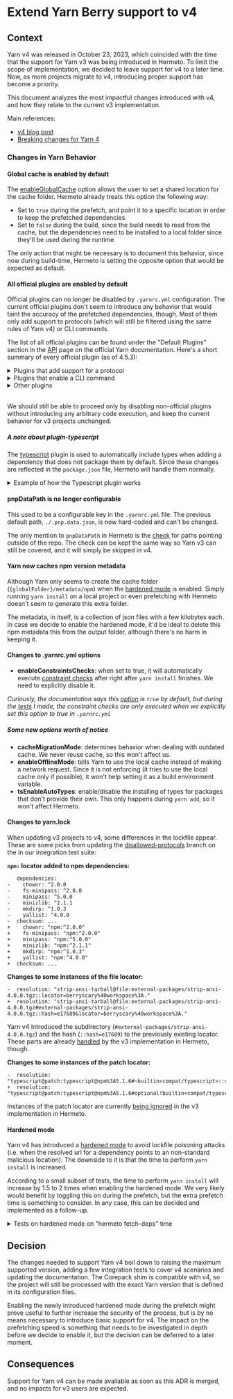 # Extend Yarn Berry support to v4

## Context

Yarn v4 was released in October 23, 2023, which coincided with the time that the support for Yarn v3 was being introduced in Hermeto. To limit the scope of implementation, we decided to leave support for v4 to a later time. Now, as more projects migrate to v4, introducing proper support has become a priority.

This document analyzes the most impactful changes introduced with v4, and how they relate to the current v3 implementation.

Main references:
- [v4 blog post](https://yarnpkg.com/blog/release/4.0)
- [Breaking changes for Yarn 4](https://github.com/yarnpkg/berry/issues/3591)

### Changes in Yarn Behavior

#### Global cache is enabled by default

The [enableGlobalCache](https://yarnpkg.com/configuration/yarnrc#enableGlobalCache) option allows the user to set a shared location for the cache folder. Hermeto already treats this option the following way:

- Set to `true` during the prefetch, and point it to a specific location in order to keep the prefetched dependencies.
- Set to `false` during the build, since the build needs to read from the cache, but the dependencies need to be installed to a local folder since they'll be used during the runtime.

The only action that might be necessary is to document this behavior, since now during build-time, Hermeto is setting the opposite option that would be expected as default.

#### All official plugins are enabled by default

Official plugins can no longer be disabled by `.yarnrc.yml` configuration. The current official plugins don't seem to introduce any behavior that would taint the accuracy of the prefetched dependencies, though. Most of them only add support to protocols (which will still be filtered using the same rules of Yarn v4) or CLI commands.

The list of all official plugins can be found under the "Default Plugins" section in the [API](https://yarnpkg.com/api) page on the official Yarn documentation. Here's a short summary of every official plugin (as of 4.5.3):

<details>
    <summary>Plugins that add support for a protocol</summary>

- plugin-exec
- plugin-file
- plugin-git
- plugin-http
- plugin-link
- plugin-npm
- plugin-patch
</details>

<details>
    <summary>Plugins that enable a CLI command</summary>

- plugin-essentials
- plugin-init
- plugin-interactive-tools
- plugin-npm-cli
- plugin-pack
- plugin-stage
- plugin-workspace-tools
- plugin-version
</details>

<details>
    <summary>Other plugins</summary>

- plugin-compat: patches packages that aren't compatible with Plug'n'Play
- plugin-constraints: support for [constraints](https://yarnpkg.com/features/constraints)
- plugin-dlx: install a package in temporary environment
- plugin-github: improves the performance when cloning from Github
- plugin-nm: support for installing packages in `node_modules`
- plugin-pnp: support for [Plug'n'Play](https://yarnpkg.com/features/pnp)
- plugin-pnpm: support for installing packages using symlinks
- plugin-typescript: Automatically adds `@types/` packages into your dependencies
</details>
<br>

We should still be able to proceed only by disabling non-official plugins without introducing any arbitrary code execution, and keep the current behavior for v3 projects unchanged.

##### A note about plugin-typescript

The [typescript](https://yarnpkg.com/api/plugin-typescript) plugin is used to automatically include types when adding a dependency that does not package them by default. Since these changes are reflected in the `package.json` file, Hermeto will handle them normally.

<details>
    <summary>Example of how the Typescript plugin works</summary>

```
$ yarn add lodash
➤ YN0000: · Yarn 4.5.3
➤ YN0000: ┌ Resolution step
➤ YN0085: │ + @types/lodash@npm:4.17.13, lodash@npm:4.17.21
➤ YN0000: └ Completed
➤ YN0000: ┌ Fetch step
➤ YN0013: │ A package was added to the project (+ 957.26 KiB).
➤ YN0000: └ Completed in 0s 252ms
➤ YN0000: ┌ Link step
➤ YN0000: └ Completed
➤ YN0000: · Done in 0s 313ms

$ cat package.json
{
  "name": "yarn-types",
  "packageManager": "yarn@4.5.3",
  "dependencies": {
    "lodash": "^4.17.21"
  },
  "devDependencies": {
    "@types/lodash": "^4"
  }
}
```
</details>

#### pnpDataPath is no longer configurable

This used to be a configurable key in the `.yarnrc.yml` file. The previous default path, `./.pnp.data.json`, is now hard-coded and can't be changed.

The only mention to `pnpDataPath` in Hermeto is the [check](https://github.com/hermetoproject/hermeto/blob/a5f19c6f9be90be4289beee35ecccd2827bbb328/hermeto/core/package_managers/yarn/main.py#L43) for paths pointing outside of the repo. The check can be kept the same way so Yarn v3 can still be covered, and it will simply be skipped in v4.

#### Yarn now caches npm version metadata

Although Yarn only seems to create the cache folder (`{globalFolder}/metadata/npm`) when the [hardened mode](https://yarnpkg.com/configuration/yarnrc#enableHardenedMode) is enabled. Simply running `yarn install` on a local project or even prefetching with Hermeto doesn't seem to generate this extra folder.

The metadata, in itself, is a collection of json files with a few kilobytes each. In case we decide to enable the hardened mode, it'd be ideal to delete this npm metadata this from the output folder, although there's no harm in keeping it.

#### Changes to .yarnrc.yml options

- **enableConstraintsChecks**: when set to true, it will automatically execute [constraint checks](https://yarnpkg.com/features/constraints) after right after `yarn install` finishes. We need to explicitly disable it.

*Curiously, the documentation says this [option](https://yarnpkg.com/configuration/yarnrc#enableConstraintsChecks) is `true` by default, but during the [tests](https://github.com/brunoapimentel/cachi2-experiments/commit/01adc210f9e8f52e4c6afa12e1c08c0831e35c6d) I made, the constraint checks are only executed when we explicitly set this option to true in `.yarnrc.yml`*

##### Some new options worth of notice

- **cacheMigrationMode**: determines behavior when dealing with outdated cache. We never reuse cache, so this won't affect us.
- **enableOfflineMode**: tells Yarn to use the local cache instead of making a network request. Since it is not enforcing (it tries to use the local cache only if possible), it won't help setting it as a build environment variable.
- **tsEnableAutoTypes**: enable/disable the installing of types for packages that don't provide their own. This only happens during `yarn add`, so it won't affect Hermeto.

#### Changes to yarn.lock

When updating v3 projects to v4, some differences in the lockfile appear. These are some picks from updating the [disallowed-protocols](https://github.com/hermetoproject/integration-tests/tree/yarn/disallowed-protocols) branch on the in our integration test suite:

**`npm:` locator added to npm dependencies:**
```
   dependencies:
-    chownr: ^2.0.0
-    fs-minipass: ^2.0.0
-    minipass: ^5.0.0
-    minizlib: ^2.1.1
-    mkdirp: ^1.0.3
-    yallist: ^4.0.0
-  checksum: ...
+    chownr: "npm:^2.0.0"
+    fs-minipass: "npm:^2.0.0"
+    minipass: "npm:^5.0.0"
+    minizlib: "npm:^2.1.1"
+    mkdirp: "npm:^1.0.3"
+    yallist: "npm:^4.0.0"
+  checksum: ...
```

**Changes to some instances of the file locator:**
```
-  resolution: "strip-ansi-tarball@file:external-packages/strip-ansi-4.0.0.tgz::locator=berryscary%40workspace%3A."
+  resolution: "strip-ansi-tarball@file:external-packages/strip-ansi-4.0.0.tgz#external-packages/strip-ansi-4.0.0.tgz::hash=e17689&locator=berryscary%40workspace%3A."
```

Yarn v4 introduced the subdirectory (`#external-packages/strip-ansi-4.0.0.tgz`) and the hash (`::hash=e17689`) to the previously existing locator. These parts are already [handled](https://github.com/hermetoproject/hermeto/blob/a5f19c6f9be90be4289beee35ecccd2827bbb328/hermeto/core/package_managers/yarn/locators.py#L77-L79) by the v3 implementation in Hermeto, though.

**Changes to some instances of the patch locator:**
```
-  resolution: "typescript@patch:typescript@npm%3A5.1.6#~builtin<compat/typescript>::version=5.1.6&hash=5da071"
+  resolution: "typescript@patch:typescript@npm%3A5.1.6#optional!builtin<compat/typescript>::version=5.1.6&hash=5da071"
```

Instances of the patch locator are currently [being ignored](https://github.com/hermetoproject/hermeto/blob/a5f19c6f9be90be4289beee35ecccd2827bbb328/hermeto/core/package_managers/yarn/resolver.py#L264-L268) in the v3 implementation in Hermeto.

#### Hardened mode

Yarn v4 has introduced a [hardened mode](https://yarnpkg.com/blog/release/4.0#hardened-mode) to avoid lockfile poisoning attacks (i.e. when the resolved url for a dependency points to an non-standard malicious location). The downside to it is that the time to perform `yarn install` is increased.

According to a small subset of tests, the time to perform `yarn install` will increase by 1.5 to 2 times when enabling the hardened mode. We very likely would benefit by toggling this on during the prefetch, but the extra prefetch time is something to consider. In any case, this can be decided and implemented as a follow-up.

<details>
  <summary>Tests on hardened mode on "hermeto fetch-deps" time</summary>

**Test method**: Call `hermeto fetch-deps` while setting the [enableHardenedMode](https://yarnpkg.com/configuration/yarnrc#enableHardenedMode) `.yarnrc.yml` option.

**plop**<br>
884 deps - 72M<br>
https://github.com/plopjs/plop<br>
e0122279d1376ee62604acbbff1e76a88935b1af

non-hardened:<br>
37.53s user 9.72s system 321% cpu 14.682 total<br>
38.00s user 9.37s system 339% cpu 13.957 total<br>
36.16s user 9.31s system 327% cpu 13.873 total<br>
*average time 14.17*<br>

hardened:<br>
45.00s user 13.99s system 290% cpu 20.319 total<br>
50.67s user 15.45s system 299% cpu 22.099 total<br>
56.10s user 14.89s system 352% cpu 20.148 total<br>
*average time 20.855*<br>
~47% increase

===============================================

**porta**<br>
1387 deps - 505M
https://github.com/3scale/porta<br>
bcbaea6392b58a89291932b2289127e44864e288<br>
(upgraded to yarn-4.5.3)

non-hardened:<br>
29.32s user 9.66s system 369% cpu 10.554 total<br>
32.41s user 10.69s system 406% cpu 10.604 total<br>
29.43s user 9.97s system 362% cpu 10.864 total<br>
*average time 10.674*<br>

hardened:<br>
41.66s user 16.28s system 294% cpu 19.646 total<br>
65.75s user 19.94s system 416% cpu 20.576 total<br>
64.89s user 20.47s system 404% cpu 21.106 total<br>
*average time 20.442*<br>
*~91% increase*

================================================

**twenty**<br>
4139 deps - 2.2G<br>
https://github.com/twentyhq/twenty<br>
e492efb79e8fd8d8f8292c2fccd991d4448ac249<br>

non-hardened:<br>
122.67s user 75.31s system 305% cpu 64.91 total<br>
173.75s user 92.09s system 336% cpu 78.99 total<br>
111.99s user 69.36s system 315% cpu 57.568 total<br>
*average time 67.155*

hardened:<br>
245.61s user 103.60s system 351% cpu 99.30 total<br>
274.81s user 109.91s system 361% cpu 106.42 total<br>
244.61s user 107.89s system 349% cpu 100.81 total<br>
*average time 102.176*<br>
*~52% increase*

</details>

## Decision

The changes needed to support Yarn v4 boil down to raising the maximum supported version, adding a few integration tests to cover v4 scenarios and updating the documentation. The Corepack shim is compatible with v4, so the project will still be processed with the exact Yarn version that is defined in its configuration files.

Enabling the newly introduced hardened mode during the prefetch might prove useful to further increase the security of the process, but is by no means necessary to introduce basic support for v4. The impact on the prefetching speed is something that needs to be investigated in depth before we decide to enable it, but the decision can be deferred to a later moment.

## Consequences

Support for Yarn v4 can be made available as soon as this ADR is merged, and no impacts for v3 users are expected.
